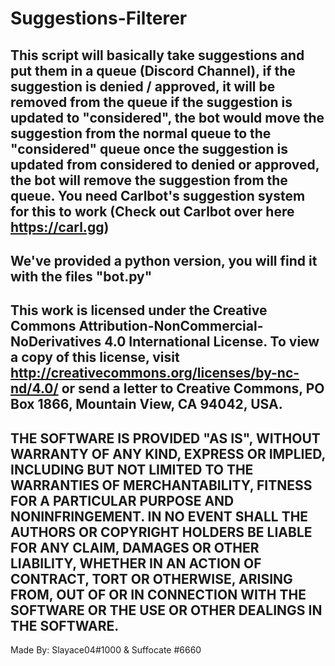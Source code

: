 # Suggestions-Filterer
This script will basically take suggestions and put them in a queue (Discord Channel), if the suggestion is denied / approved, it will be removed from the queue
if the suggestion is updated to "considered", the bot would move the suggestion from the normal queue to the "considered" queue
once the suggestion is updated from considered to denied or approved, the bot will remove the suggestion from the queue.
You need Carlbot's suggestion system for this to work (Check out Carlbot over here https://carl.gg)  
-
We've provided a python version, you will find it with the files "bot.py"
-
This work is licensed under the Creative Commons Attribution-NonCommercial-NoDerivatives 4.0 International License. To view a copy of this license, visit http://creativecommons.org/licenses/by-nc-nd/4.0/ or send a letter to Creative Commons, PO Box 1866, Mountain View, CA 94042, USA.
-
 THE SOFTWARE IS PROVIDED "AS IS", WITHOUT WARRANTY OF ANY KIND, EXPRESS OR
  IMPLIED, INCLUDING BUT NOT LIMITED TO THE WARRANTIES OF MERCHANTABILITY,
  FITNESS FOR A PARTICULAR PURPOSE AND NONINFRINGEMENT. IN NO EVENT SHALL THE
  AUTHORS OR COPYRIGHT HOLDERS BE LIABLE FOR ANY CLAIM, DAMAGES OR OTHER
  LIABILITY, WHETHER IN AN ACTION OF CONTRACT, TORT OR OTHERWISE, ARISING FROM,
  OUT OF OR IN CONNECTION WITH THE SOFTWARE OR THE USE OR OTHER DEALINGS IN THE
  SOFTWARE.
-


Made By: Slayace04#1000 & Suffocate #6660
